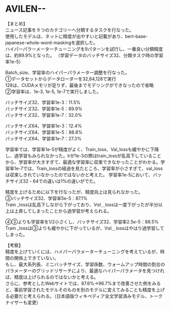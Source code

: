 # AVILEN--
【まとめ】  
ニュース記事を９つのカテゴリーへ分類するタスクを行なった。  
使用したモデルは、ネットに精度が出やすいと記載があり、bert-base-japanese-whole-word-maskingを選択した。  
ハイパーパラーメーターチューニングを9パターンを試行し、一番良い分類精度は、約89.9%となった。 （学習データのバッチサイズ32、分類タスク時の学習率1e-5）  
  
Batch_size、学習率のハイパーパラメーター調整を行なった。  
①データセットからデータローダーを32,64,128で実行  
128は、CUDAメモリが足りず、最後までモデリングができなったので省略  
②学習率は、1e-3, 1e-5, 1e-7で実行しました。  
  
バッチサイズ32、学習率1e-3：11.5%  
バッチサイズ32、学習率1e-5：89.9%  
バッチサイズ32、学習率1e-7：32.0%   
  
バッチサイズ64、学習率1e-3：12.4%  
バッチサイズ64、学習率1e-5：88.8%  
バッチサイズ64、学習率1e-7：27.3%  

学習率では、学習率1e-5が精度がよく、Train_loss、Val_lossも緩やかに下降し、過学習もみられなかった。lrが1e-3の際はtrain_lossが乱高下していることから、学習率が大きすぎて、最適な学習率に収束できなかったことがわかる。学習率1e-7では、Train_lossの経過を見たところ、学習率が小さすぎて、val_lossは収束しきれていなかったのではないかと考えた。
学習率1e-5において、バッチサイズ32・64での違いは1%の違いがでた。
  
精度を上げるために以下を行なったが、精度向上は見られなかった。  
③バッチサイズ32、学習率5e-5：87.1%  
Train _lossは乱高下しながら下がっており、Vαl＿lossは一度下がったが半分以上は上昇してしまったことから過学習が考えられる。  
  
④③よりも学習率を1/2小さくし、バッチサイズ32、学習率2.5e-5：88.5%  
Train _lossは③よりも緩やかに下がっているが、Vαl＿lossはやはり過学習してしまった。  
  
【考察】  
精度を上げていくには、ハイパーパラメーターチューニングを考えているが、時間の関係上できていない。  
もし、最大系列長、ミニバッチサイズ、学習係数、ウォームアップ時間の割合のパラメーターのグリッドリサーチにより、最適なハイパーパラメータを見つければ、精度は上げられるのではないかと考える。  
さらに、参考としたWebサイトでは、87.6%→96.7%まで改善させた例をみると、事前学習されたモデルそのものを別のモデルに変えてみることも精度を上げる必要だと考えられる。（日本語版ウィキペディア全文学習済みモデル、トークナイザーも変更）
